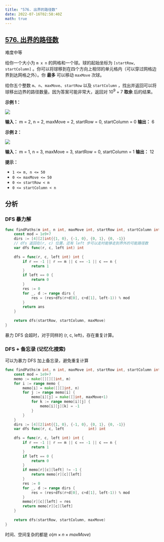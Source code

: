 ```yaml
---
title: "576. 出界的路径数"
date: 2022-07-16T02:58:40Z
math: true
---
```


## [576. 出界的路径数](https://leetcode.cn/problems/out-of-boundary-paths/)

难度中等

给你一个大小为 `m x n` 的网格和一个球。球的起始坐标为 `[startRow, startColumn]` 。你可以将球移到在四个方向上相邻的单元格内（可以穿过网格边界到达网格之外）。你 **最多** 可以移动 `maxMove` 次球。

给你五个整数 `m`、`n`、`maxMove`、`startRow` 以及 `startColumn` ，找出并返回可以将球移出边界的路径数量。因为答案可能非常大，返回对 $10^9+7$ **取余** 后的结果。

**示例 1：**

![](https://assets.leetcode.com/uploads/2021/04/28/out_of_boundary_paths_1.png)

**输入：** m = 2, n = 2, maxMove = 2, startRow = 0, startColumn = 0
**输出：** 6

**示例 2：**

![](https://assets.leetcode.com/uploads/2021/04/28/out_of_boundary_paths_2.png)

**输入：** m = 1, n = 3, maxMove = 3, startRow = 0, startColumn = 1
**输出：** 12

**提示：**

- `1 <= m, n <= 50`
- `0 <= maxMove <= 50`
- `0 <= startRow < m`
- `0 <= startColumn < n`

## 分析

### DFS 暴力解

```go
func findPaths(m int, n int, maxMove int, startRow int, startColumn int) int {
    const mod = 1e9+7
    dirs := [4][2]int{{1, 0}, {-1, 0}, {0, 1}, {0, -1}}
	// dfs 返回在(r, c) 位置，还有 left 步可以走时能够走到界外的可能路径数
    var dfs func(r, c, left int) int
    
    dfs = func(r, c, left int) int {
        if r == -1 || r == m || c == -1 || c == n {
            return 1
        }
        if left == 0 {
            return 0
        }
        res := 0
        for _, d := range dirs {
            res = (res+dfs(r+d[0], c+d[1], left-1)) % mod
        }
        return ans
    }
    
    return dfs(startRow, startColumn, maxMove)
}
```

暴力 DFS 会超时，对于同样的 (r, c, left)，存在重复计算。

### DFS + 备忘录 (记忆化搜索)
可以为暴力 DFS 加上备忘录，避免重复计算

```go
func findPaths(m int, n int, maxMove int, startRow int, startColumn int) int {
    const mod = 1e9+7
    memo := make([][][]int, m)
    for i := range memo {
        memo[i] = make([][]int, n)
        for j := range memo[i] {
            memo[i][j] = make([]int, maxMove+1)
            for k := range memo[i][j] {
                memo[i][j][k] = -1
            }
        }
    }
    dirs := [4][2]int{{1, 0}, {-1, 0}, {0, 1}, {0, -1}}
    var dfs func(r, c, left           int) int
    
    dfs = func(r, c, left int) int {
        if r == -1 || r == m || c == -1 || c == n {
            return 1
        }
        if left == 0 {
            return 0
        }
        if memo[r][c][left] != -1 {
            return memo[r][c][left]
        }
        res := 0
        for _, d := range dirs {
            res = (res+dfs(r+d[0], c+d[1], left-1)) % mod
        }
        memo[r][c][left] = res
        return memo[r][c][left]
    }
    
    return dfs(startRow, startColumn, maxMove)
}
```
时间、空间复杂的都是 $o(m \times n \times maxMove)$